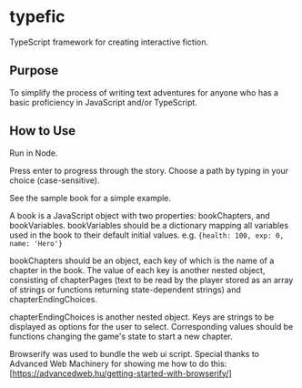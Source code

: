 # typefic
TypeScript framework for creating interactive fiction.

## Purpose

To simplify the process of writing text adventures for anyone who has a basic proficiency in JavaScript and/or TypeScript.

## How to Use

Run in Node.

Press enter to progress through the story. Choose a path by typing in your choice (case-sensitive).

See the sample book for a simple example.

A book is a JavaScript object with two properties: bookChapters, and bookVariables. bookVariables should be a dictionary mapping all variables used in the book to their default initial values. e.g. `{health: 100, exp: 0, name: 'Hero'}`

bookChapters should be an object, each key of which is the name of a chapter in the book. The value of each key is another nested object, consisting of chapterPages (text to be read by the player stored as an array of strings or functions returning state-dependent strings) and chapterEndingChoices. 

chapterEndingChoices is another nested object. Keys are strings to be displayed as options for the user to select. Corresponding values should be functions changing the game's state to start a new chapter.

Browserify was used to bundle the web ui script. Special thanks to Advanced Web Machinery for showing me how to do this: [https://advancedweb.hu/getting-started-with-browserify/]
